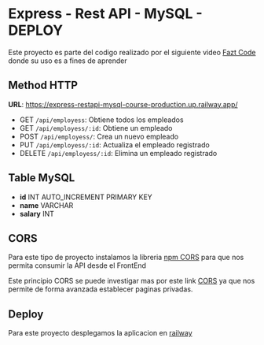 # Express - Rest API - MySQL - DEPLOY

Este proyecto es parte del codigo realizado por el siguiente video [Fazt Code](https://www.youtube.com/watch?v=3dSkc-DIM74&ab_channel=Fazt) donde su uso es a fines de aprender

## Method HTTP 

**URL**: https://express-restapi-mysql-course-production.up.railway.app/

- GET `/api/employess`: Obtiene todos los empleados
- GET `/api/employess/:id`: Obtiene un empleado
- POST `/api/employess/`: Crea un nuevo empleado
- PUT `/api/employess/:id`: Actualiza el empleado registrado
- DELETE `/api/employess/:id`: Elimina un empleado registrado

## Table MySQL

- **id** INT AUTO_INCREMENT PRIMARY KEY
- **name** VARCHAR
- **salary** INT

## CORS

Para este tipo de proyecto instalamos la libreria [npm CORS](https://www.npmjs.com/package/cors) para que nos permita consumir la API desde el FrontEnd

Este principio CORS se puede investigar mas por este link [CORS](https://developer.mozilla.org/en-US/docs/Web/HTTP/CORS) ya que nos permite de forma avanzada establecer paginas privadas.

## Deploy

Para este proyecto desplegamos la aplicacion en [railway](https://railway.app/)
